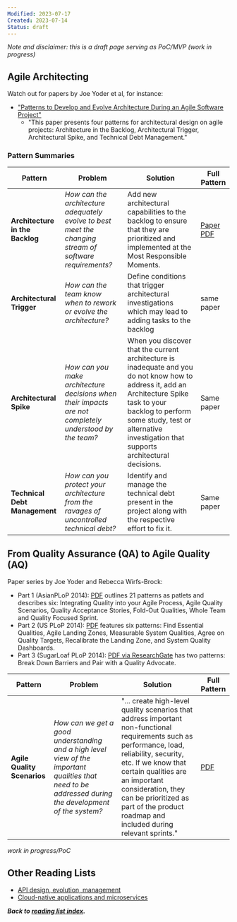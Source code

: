 ```yaml
---
Modified: 2023-07-17
Created: 2023-07-14
Status: draft
--- 
```


<!-- *Reading List #2* -->
*Note and disclaimer: this is a draft page serving as PoC/MVP (work in progress)*

## Agile Architecting

Watch out for papers by Joe Yoder et al, for instance:

* ["Patterns to Develop and Evolve Architecture During an Agile Software Project"](https://www.hillside.net/plop/2015/papers/proceedings/papers/wirfs-brock.pdf)
  * "This paper presents four patterns for architectural design on agile projects: Architecture in the Backlog, Architectural Trigger, Architectural Spike, and Technical Debt Management." 

### Pattern Summaries

|Pattern|Problem|Solution|Full Pattern|
|-|-|-|-|
|**Architecture in the Backlog**|*How can the architecture adequately evolve to best meet the changing stream of software requirements?*|Add new architectural capabilities to the backlog to ensure that they are prioritized and implemented at the Most Responsible Moments.|[Paper PDF](https://www.hillside.net/plop/2015/papers/proceedings/papers/wirfs-brock.pdf)|
|**Architectural Trigger**|*How can the team know when to rework or evolve the architecture?*|Define conditions that trigger architectural investigations which may lead to adding tasks to the backlog|same paper|
|**Architectural Spike**|*How can you make architecture decisions when their impacts are not completely understood by the team?*|When you discover that the current architecture is inadequate and you do not know how to address it, add an Architecture Spike task to your backlog to perform some study, test or alternative investigation that supports architectural decisions.|Same paper|
|**Technical Debt Management**|*How can you protect your architecture from the ravages of uncontrolled technical debt?*|Identify and manage the technical debt present in the project along with the respective effort to fix it.|Same paper|

## From Quality Assurance (QA) to Agile Quality (AQ) 

Paper series by Joe Yoder and Rebecca Wirfs-Brock:

* Part 1 (AsianPLoP 2014): [PDF](https://hillside.net/asianplop/proceedings/AsianPLoP2014/papers/27.pdf) outlines 21 patterns as patlets and describes six:  Integrating Quality into your Agile Process, Agile Quality Scenarios, Quality Acceptance Stories, Fold-Out Qualities, Whole Team and Quality Focused Sprint.
* Part 2 (US PLoP 2014): [PDF](https://hillside.net/plop/2014/papers/proceedings/papers/20-yoder.pdf) features six patterns: Find Essential Qualities, Agile Landing Zones, Measurable System Qualities, Agree on Quality Targets, Recalibrate the Landing Zone, and System Quality Dashboards.
* Part 3 (SugarLoaf PLoP 2014): [PDF via ResearchGate](https://www.researchgate.net/publication/267152535_QA_to_AQ_Part_Three_-_Shifting_from_Quality_Assurance_to_Agile_Quality_-_Tearing_Down_the_Walls) has two patterns: Break Down Barriers and Pair with a Quality Advocate.

|Pattern|Problem|Solution|Full Pattern|
|-|-|-|-|
|**Agile Quality Scenarios**|*How can we get a good understanding and a high level view of the important qualities that need to be addressed during the development of the system?*| "... create high-level quality scenarios that address important non-functional requirements such as performance, load, reliability, security, etc. If we know that certain qualities are an important consideration, they can be prioritized as part of the product roadmap and included during relevant sprints."|[PDF](https://hillside.net/asianplop/proceedings/AsianPLoP2014/papers/27.pdf)|

*work in progress/PoC*


## Other Reading Lists

* [API design, evolution, management](./api-design.md)
* [Cloud-native applications and microservices](./cloud-native-microservices.md)

***Back to [reading list index](../reading-lists/index.html).***
